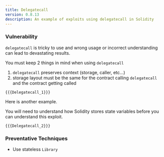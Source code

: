 ```yaml
---
title: Delegatecall
version: 0.8.13
description: An example of exploits using delegatecall in Solidity
---
```


### Vulnerability

`delegatecall` is tricky to use and wrong usage or incorrect understanding
can lead to devastating results.

You must keep 2 things in mind when using `delegatecall`

1. `delegatecall` preserves context (storage, caller, etc...)
2. storage layout must be the same for the contract calling `delegatecall` and the contract getting called

```solidity
{{{Delegatecall_1}}}
```

Here is another example.

You will need to understand how Solidity stores
state variables before you can understand this exploit.

```solidity
{{{Delegatecall_2}}}
```

### Preventative Techniques

- Use stateless `Library`
